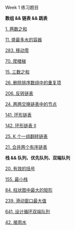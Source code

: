 Week 1 练习题目



**数组 && 链表 && 跳表**

[1. 两数之和](https://leetcode-cn.com/problems/two-sum/)

[11. 盛最多水的容器](https://leetcode-cn.com/problems/container-with-most-water/)

[283. 移动零](https://leetcode-cn.com/problems/move-zeroes/)

[70. 爬楼梯](https://leetcode-cn.com/problems/climbing-stairs/)

[15. 三数之和](https://leetcode-cn.com/problems/3sum/)

[26. 删除排序数组中的重复项](https://leetcode-cn.com/problems/remove-duplicates-from-sorted-array/)



[206. 反转链表](https://leetcode-cn.com/problems/reverse-linked-list/)

[24. 两两交换链表中的节点](https://leetcode-cn.com/problems/swap-nodes-in-pairs/)

[141. 环形链表](https://leetcode-cn.com/problems/linked-list-cycle/)

[142. 环形链表 II](https://leetcode-cn.com/problems/linked-list-cycle-ii/)

[25. K 个一组翻转链表](https://leetcode-cn.com/problems/reverse-nodes-in-k-group/)

[21. 合并两个有序链表](https://leetcode-cn.com/problems/merge-two-sorted-lists/)



**栈 && 队列、优先队列、双端队列**

[20. 有效的括号](https://leetcode-cn.com/problems/valid-parentheses/)

[155. 最小栈](https://leetcode-cn.com/problems/min-stack/)

[84. 柱状图中最大的矩形](https://leetcode-cn.com/problems/largest-rectangle-in-histogram/)

[239. 滑动窗口最大值](https://leetcode-cn.com/problems/sliding-window-maximum/)

[641. 设计循环双端队列](https://leetcode-cn.com/problems/design-circular-deque/?utm_source=LCUS&amp;utm_medium=ip_redirect_q_uns&amp;utm_campaign=transfer2china)

[42. 接雨水](https://leetcode-cn.com/problems/trapping-rain-water/?utm_source=LCUS&amp;utm_medium=ip_redirect_q_uns&amp;utm_campaign=transfer2china)





